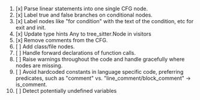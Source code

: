 1. [x] Parse linear statements into one single CFG node.
2. [x] Label true and false branches on conditional nodes.
3. [x] Label nodes like "for condition" with the text of the condition, etc for exit and init.
4. [x] Update type hints Any to tree_sitter.Node in visitors
5. [x] Remove comments from the CFG.
6. [ ] Add class/file nodes.
7. [ ] Handle forward declarations of function calls.
8. [ ] Raise warnings throughout the code and handle gracefully where nodes are missing.
9. [ ] Avoid hardcoded constants in language specific code, preferring predicates, such as "comment" vs. "line_comment/block_comment" -> is_comment.
10. [ ] Detect potentially undefined variables
